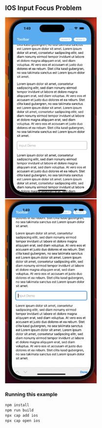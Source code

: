 ## IOS Input Focus Problem

<img src="https://github.com/divatzk/capacitor-focus-problem/raw/main/src/assets/screenshots/screen.png?raw=true" width="300">
<img src="https://github.com/divatzk/capacitor-focus-problem/blob/main/src/assets/screenshots/screen-focus.png?raw=true" width="300">

### Running this example

```bash
npm install
npm run build
npx cap add ios
npx cap open ios
```
